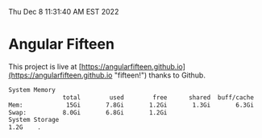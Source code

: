 Thu Dec  8 11:31:40 AM EST 2022

# Angular Fifteen


This project is live at [https://angularfifteen.github.io](https://angularfifteen.github.io "fifteen!") thanks to Github.

```bash
System Memory
               total        used        free      shared  buff/cache   available
Mem:            15Gi       7.8Gi       1.2Gi       1.3Gi       6.3Gi       5.8Gi
Swap:          8.0Gi       6.8Gi       1.2Gi
System Storage
1.2G	.
